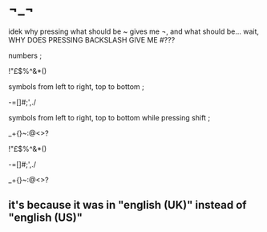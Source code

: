 # ¬_¬
idek why pressing what should be ~ gives me ¬, and what should be... wait, WHY DOES PRESSING BACKSLASH GIVE ME #???


 numbers ;
 
 !"£$%^&*()

 
 symbols from left to right, top to bottom ;
 
 -=[]#;',./

 
 symbols from left to right, top to bottom while pressing shift ;
 
 _+{}~:@<>?


  !"£$%^&*()
  
  -=[]#;',./
  
  _+{}~:@<>?

## it's because it was in "english (UK)" instead of "english (US)"
